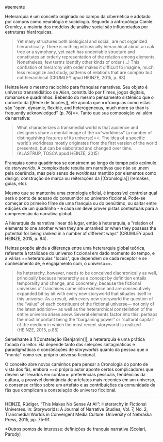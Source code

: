 #semente 

Heterarquia é um conceito originado no campo da cibernética e adotado por campos como neurologia e sociologia. Segundo a antropóloga Carole Crumley, a maioria dos modelos de análise social são influenciados por estruturas hierárquicas. 

> Yet many structures both biological and social, are not organized hierarchically. There is nothing intrinsically hierarchical about an oak tree or a symphony, yet each has undeniable structure and constitutes an orderly representation of the relation among elements. Nonetheless, few terms identify other kinds of order (...) This conflation of hierarchy with order makes it difficult to imagine, much less recognize and study, patterns of relations that are complex but not hierarchical (CRUMLEY apud HEINZE, 2015, p. 83)

Heinze leva o mesmo raciocínio para franquias narrativas. Seu objeto é universo transmidiático de *Alien,* constituído por filmes, jogos digitais, romances e quadrinhos. Bebendo do mesmo pensamento sistêmico que o conceito da [[Rede de ficções]], ele aponta que ==franquias como estas são "open, dynamic, flexible, and heterogeneous, much more so than is frequently acknowledged" (p. 76)==. Tanto que sua composição vai além da narrativa:

>What characterizes a transmedial world is that audience and designers share a mental image of the ==“worldness” (a number of distinguishing features of its universe)==. The idea of a specific world’s worldness mostly originates from the first version of the world presented, but can be elaborated and changed over time. (KLASTRUP, TOSCA apud HEINZE, 2015)

Franquias como quadrinhos se constroem ao longo do tempo pelo acúmulo de *storyworlds*. A complexidade resulta em narrativas que não se unem pela coerência, mas pelo senso de *worldness* mantido por elementos como design, construção de marca ou reiterações da [[Cronologia]] (remakes, guias, etc). 

Mesmo que se mantenha uma cronologia oficial, é impossível controlar qual será o ponto de acesso do consumidor ao universo ficcional. Pode-se começar do primeiro filme de uma franquia ou do penúltimo, ou saltar entre edições de um quadrinho - e cada um deve prover pistas contextuais para a compreensão da narrativa global. 

A hierarquia da narrativa linear dá lugar, então à heterarquia, a "relation of elements to one another when they are unranked or when they possess the potential for being ranked in a number of different ways” (CRUMLEY apud HEINZE, 2015, p. 84).

Heinze propõe ainda a diferença entre uma heterarquia global teórica, referente à totalidade do universo ficcional em dado momento do tempo, e a várias ==heterarquias "locais", que dependem de cada receptor e se conhecimento de, e engajamento com, o universo==.

>Its heterarchy, however, needs to be conceived diachronically as well, principally because heterarchy as a concept by definition entails temporality and change, and concretely, because the fictional universes of franchises come into existence and are consecutively expanded bit by bit with every new storyworld that situates itself in this universe. As a result, with every new storyworld the question of the “value” of each constituent of the fictional universe— not only of the latest addition— as well as the heterarchical constellation of the entire universe arises anew. Several elements factor into this, perhaps the most important being the “bargaining power” or “cultural capital” of the medium in which the most recent storyworld is realized (HEINZE, 2015, p.85)

Semelhante à [[Constelação (Benjamin)]], a heterarquia é uma prática focada no leitor. Ela depende tanto das seleções sintagmáticas e paradigmáticas e constelações de *storyworlds* quanto da pessoa que o "monta" como seu próprio universo ficcional.

O conceito abre novos caminhos para pensar a Cronologia do ponto de vista dos fãs, embora ==o próprio autor aponte certos complicadores que devem ser levados em conta==: preferências pessoais, tendências da cultura, a provável dominância de artefatos mais recentes em um universo, o consenso crítico sobre um artefato e as contribuições da comunidade de fãs que complicam a constelação do universo ficcional.

---
HEINZE, Rüdiger. “This Makes No Sense At All”: Heterarchy in Fictional Universes. in: Storyworlds: A Journal of Narrative Studies, Vol. 7, No. 2, Transmedial Worlds in Convergent Media Culture. University of Nebraska Press, 2015, pp. 75-91.

*Outros pontos de interesse: definições de franquia narrativa (Scolari, Parody)